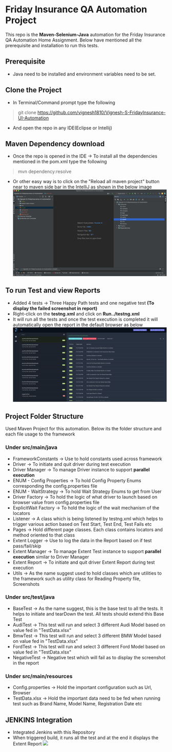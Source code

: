 # Friday Insurance QA Automation Project

This repo is the **Maven-Selenium-Java** automation for the Friday Insurance QA Automation Home Assignment. Below have mentioned all the prerequisite and installation to run this tests.

## Prerequisite
- Java need to be installed and environment variables need to be set.

## Clone the Project

- In Terminal/Command prompt type the following
>git clone https://github.com/vignesh1810/Vignesh-S-FridayInsurance-UI-Automation

- And open the repo in any IDE(Eclipse or Intellij)

## Maven Dependency download
- Once the repo is opened in the IDE → To install all the dependencies mentioned in the pom.xml type the following
> mvn dependency:resolve
- Or other easy way is to click on the "Reload all maven project" button near to maven side bar in the IntelliJ as shown in the below image  
  ![](src/main/resources/readmeImages/Maven-Resolving-Dependencies.jpg)

## To run Test and view Reports
- Added 4 tests → Three Happy Path tests and one negative test **(To display the failed screenshot in report)**
- Right-click on the **testng.xml** and click on **Run../testng.xml**
- It will run all the tests and once the test execution is completed it will automatically open the report in the default browser as below  
  ![](src/main/resources/readmeImages/Report-Sample.jpg)

## Project Folder Structure
Used Maven Project for this automation. Below its the folder structure and each file usage to the framework

### Under src/main/java
- FrameworkConstants → Use to hold constants used across framework
- Driver → To initiate and quit driver during test execution
- Driver Manager → To manage Driver instance to support **parallel execution**
- ENUM - Config Properties → To hold Config Property Enums corresponding the config.properties file
- ENUM - WaitStrategy → To hold Wait Strategy Enums to get from User
- Driver Factory → To hold the logic of what driver to launch based on browser value from config.properties file
- ExplicitWait Factory → To hold the logic of the wait mechanism of the locators
- Listener → A class which is being listened by testng.xml which helps to trigger various action based on Test Start, Test End, Test Fails etc
- Pages → Hold different page classes. Each class contains locators and method oriented to that class
- Extent Logger → Use to log the data in the Report based on if test pass/fail/skip
- Extent Manager → To manage Extent Test instance to support **parallel execution** similar to Driver Manager
- Extent Report → To initiate and quit driver Extent Report during test execution
- Utils → As the name suggest used to hold classes which are utilities to the framework such as utility class for Reading Property file, Screenshots

### Under src/test/java
- BaseTest → As the name suggest, this is the base test to all the tests. It helps to initiate and tearDown the test. All tests should extend this Base Test
- AudiTest → This test will run and select 3 different Audi Model based on value fed in "TestData.xlsx"
- BmwTest → This test will run and select 3 different BMW Model based on value fed in "TestData.xlsx"
- FordTest → This test will run and select 3 different Ford Model based on value fed in "TestData.xlsx"
- NegativeTest → Negative test which will fail as to display the screenshot in the report

### Under src/main/resources
- Config.properties → Hold the important configuration such as Url, Browser
- TestData.xlsx → Hold the important data need to be fed when running test such as Brand Name, Model Name, Registration Date etc

## JENKINS Integration
- Integrated Jenkins with this Repository
- When triggered build, it runs all the test and at the end it displays the Extent Report
  ![](src/main/resources/readmeImages/Jenkins.gif)